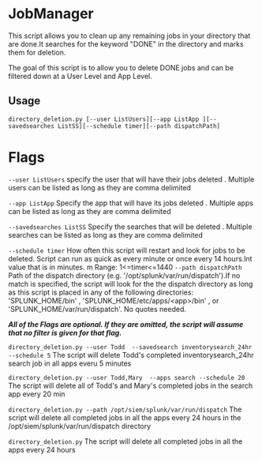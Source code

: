 # JobManager
 
This script allows you to clean up any remaining jobs in your directory that are done.It searches for the keyword "DONE" in the directory and marks them for deletion.

The goal of this script is to allow you to delete DONE jobs and can be filtered down at a User Level and App Level. 
    
 ## Usage
 
 ```
 directory_deletion.py [--user ListUsers][--app ListApp ][--savedsearches ListSS][--schedule timer][--path dispatchPath]
 ```
 
 # Flags
 
   `--user ListUsers`
        specify the user that will have their jobs deleted . Multiple users can be listed as long as they are comma delimited 
   
   `--app ListApp`
        Specify the app that will have its jobs deleted . Multiple apps can be listed as long as they are comma delimited       
  
   `--savedsearches ListSS`
        Specify the searches that will be deleted . Multiple searches can be listed as long as they are comma delimited    
    
   `--schedule timer`
        How often this script will restart and look for jobs to be deleted. Script can run as quick as every minute or once every 14               hours.Int value that is in  minutes. m Range: 1<=timer<=1440
    `--path dispatchPath` 
        Path of the dispatch directory (e.g. \'/opt/splunk/var/run/dispatch\').If no match is specified, the script will look for the           the dispatch directory as long as this script is placed in any of the following directories: \'SPLUNK_HOME/bin\' , 
        \'SPLUNK_HOME/etc/apps/\<app\>/bin\' , or \'SPLUNK_HOME/var/run/dispatch\'. No quotes needed.
    
        
    
 ***All of the Flags are optional. If they are omitted, the script will assume that no filter is given for that flag.***
 
 `directory_deletion.py --user Todd  --savedsearch inventorysearch_24hr --schedule 5`
    The script will delete Todd's completed inventorysearch_24hr search job in all apps everu 5 minutes
    
  `directory_deletion.py --user Todd,Mary  --apps search --schedule 20`
    The script will delete all of Todd's and Mary's completed jobs in the search app every 20 min
 
  `directory_deletion.py --path /opt/siem/splunk/var/run/dispatch`
    The script will delete all completed jobs in all the apps every 24 hours in the /opt/siem/splunk/var/run/dispatch directory    
   
   `directory_deletion.py`
     The script will delete all completed jobs in all the apps every 24 hours
